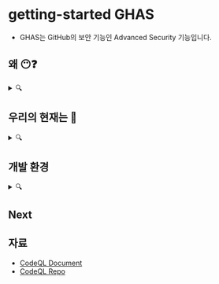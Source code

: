 # getting-started GHAS   
- GHAS는 GitHub의 보안 기능인 Advanced Security 기능입니다. 


## 왜 😶❓ 
<details><summary> 🔍 </summary>
<p>

- 오픈소스 프로젝트는 이미 대세 <br>
- 상용 코드들의 90%가 오픈소스에 의존 
- 오픈소스의 Contributor 누군가가 Enterprise 상용코드에 보안 위협을 심을 수 있습니다 : **소프트웨어 공급망 공격**
- 보안은 **[공동책임](https://github.com/doosanbear/getting-started/blob/7362c753f90b45e8ceae3472c8824852a6a6a976/WhySecurity.md)** 입니다.
   
</p>
</details>

## 우리의 현재는 🧐
<details><summary>🔍</summary>
<p>

* 현재 보안 상태는 🤔 
  * 현재 사용되는 도구> 좋은점.. 필요한점..  
  * 아쉬운 부분들?
* 개발자와 보안팀이 어떻게 일하나요? 🖥️
  * 어떻게 협력하죠? 
  * 문제점 발견에서 복구까지의 시간은 ? (MTTR)
  * 보안취약성을 해결하는데 얼마나 효율적으로 일하나요? ⏳
  * Dev에서 느끼는 어려운 점들은?  
  * 30일 이상 오픈되어 있는 취약성은 얼마나..?(%) 📆
* 현재의 SAST / DAST/Secret Scanning 도구들은?
  * 얼마나 오래 사용되어왔는지/어느 팀이 own
  * 좋은점과, 개선이 필요한 부분
  * 도구를 개발/관리/유지하기 위해 필요한 노력은? 
  * 만약 현재 도구가 없다면, 무엇이, 어떤 목적을 위해 🎛️ ? 

</p>
</details>

## 개발 환경
<details><summary>🔍</summary>
<p>
   
* 사용되는 languages/frameworks 
  * see [Supported Languages and Frameworks](https://codeql.github.com/docs/codeql-overview/supported-languages-and-frameworks/)
  * 우선순위 
   
</p>
</details>

## Next

## 자료
- [CodeQL Document](https://codeql.github.com/docs/)
- [CodeQL Repo](https://github.com/github/codeql)
